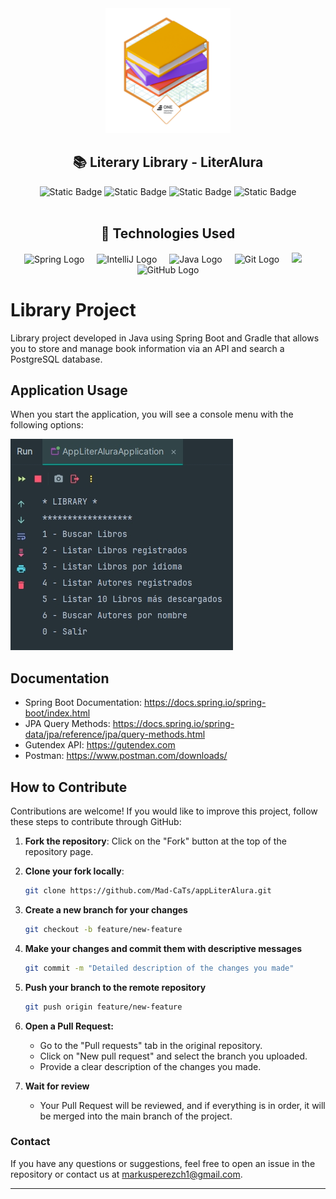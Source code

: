 <div align="center">
  <img src="/badge literalura.png" alt="Logo" height="200" width="200">
  <h2>
    📚 Literary Library - LiterAlura
  </h2>
</div>

<div align="center">
    <img alt="Static Badge" src="https://img.shields.io/badge/version-1.0-blue">
    <img alt="Static Badge" src="https://img.shields.io/badge/Spring Boot-3.4.1-green">
    <img alt="Static Badge" src="https://img.shields.io/badge/Java-17-orange">
    <img alt="Static Badge" src="https://img.shields.io/badge/License-MIT-lightgreen">
</div>
<br>

<div align="center">
<h2>
🔧 Technologies Used
</h2>
</div>

<div align="center">
  <img src="https://cdn.jsdelivr.net/gh/devicons/devicon/icons/spring/spring-original.svg" height="40" alt="Spring Logo" />
  <img width="12" />
  <img src="https://cdn.jsdelivr.net/gh/devicons/devicon/icons/intellij/intellij-original.svg" height="40" alt="IntelliJ Logo" />
  <img width="12" />
  <img src="https://cdn.jsdelivr.net/gh/devicons/devicon/icons/java/java-original.svg" height="40" alt="Java Logo" />
  <img width="12" />
  <img src="https://cdn.jsdelivr.net/gh/devicons/devicon/icons/git/git-original.svg" height="40" alt="Git Logo" />
  <img width="12" />
  <img src="https://cdn.jsdelivr.net/gh/devicons/devicon@latest/icons/postgresql/postgresql-original.svg" height="40" />
  <img width="12" />        

  <img src="https://cdn.jsdelivr.net/gh/devicons/devicon/icons/github/github-original.svg" height="40" alt="GitHub Logo" />
</div>

# Library Project

Library project developed in Java using Spring Boot and Gradle that allows you to store and manage book information via an API and search a PostgreSQL database.

## Application Usage

When you start the application, you will see a console menu with the following options:

![Alternative text](Screenshot_1.jpg)

## Documentation

- Spring Boot Documentation: https://docs.spring.io/spring-boot/index.html
- JPA Query Methods: https://docs.spring.io/spring-data/jpa/reference/jpa/query-methods.html
- Gutendex API: https://gutendex.com
- Postman: https://www.postman.com/downloads/

## How to Contribute

Contributions are welcome! If you would like to improve this project, follow these steps to contribute through GitHub:

1. **Fork the repository**:
   Click on the "Fork" button at the top of the repository page.

2. **Clone your fork locally**:

   ```bash
   git clone https://github.com/Mad-CaTs/appLiterAlura.git
   ```
3. **Create a new branch for your changes**
   ```bash
   git checkout -b feature/new-feature
   ```
4. **Make your changes and commit them with descriptive messages**
   ```bash   
   git commit -m "Detailed description of the changes you made"
   ```
5. **Push your branch to the remote repository**
   ```bash
   git push origin feature/new-feature
   ```
6. **Open a Pull Request:**
   - Go to the "Pull requests" tab in the original repository.
   - Click on "New pull request" and select the branch you uploaded.
   - Provide a clear description of the changes you made.

7. **Wait for review**
   - Your Pull Request will be reviewed, and if everything is in order, it will be merged into the main branch of the project.



### Contact

If you have any questions or suggestions, feel free to open an issue in the repository or contact us at markusperezch1@gmail.com.

---
